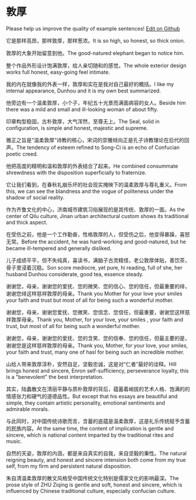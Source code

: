 # 敦厚

Please help us improve the quality of example sentences! [Edit on Github](https://github.com/jiyushe/jiyu-example-sentence-source/blob/main/chinese/dunhou.md)

<p><span class="chinese">它是那样高昂，那样敦厚，那样葱浓。</span><span class="english">It is so high, so honest, so thick onion.</span></p>

<p><span class="chinese">敦厚的大象开始留意到他。</span><span class="english">The good-natured elephant began to notice him.</span></p>

<p><span class="chinese">整个作品外形设计饱满敦厚，给人亲切随和的感觉。</span><span class="english">The whole exterior design works full honest, easy-going feel intimate.</span></p>

<p><span class="chinese">我的内在就像我的外表一样，敦厚和实在是我对自己最好的概括。</span><span class="english">I like my internal appearance, Dunhou and it is my own best summarized.</span></p>

<p><span class="chinese">他旁边有一个温柔敦厚，小个子，年纪五十光景而满面病容的女人。</span><span class="english">Beside him there was a mild and small and ill-looking woman of about fifty.</span></p>

<p><span class="chinese">印章构型稳固，古朴敦厚，大气浑然，至尊无上。</span><span class="english">The Seal, solid in configuration, is simple and honest, majestic and supreme.</span></p>

<p><span class="chinese">雅正之旨是“温柔敦厚”诗教的核心，宋词的崇雅倾向正是孔子诗教理论在后代的回声。</span><span class="english">The tendency of esteem refined to Song-Ci is an echo of Confucian poetic creed.</span></p>

<p><span class="chinese">他把高度的精明和温和敦厚的外表结合了起来。</span><span class="english">He combined consummate shrewdness with the disposition superficially to fraternize.</span></p>

<p><span class="chinese">它让我们看到，在春秋礼崩乐坏的社会现实掩映下的温柔敦厚与尊礼重义。</span><span class="english">From this, we can see the blandness and the vogue of politeness under the shadow of social reality.</span></p>

<p><span class="chinese">作为齐鲁文化的中心，济南城市建筑习俗展现的是其传统、敦厚的一面。</span><span class="english">As the center of Qilu culture, Jinan urban architectural custom shows its traditional and thick aspect.</span></p>

<p><span class="chinese">在受伤之前，他是一个工作勤奋，性格敦厚的人，但受伤之后，他变得暴躁，喜怒无常。</span><span class="english">Before the accident, he was hard-working and good-natured, but he became ill-tempered and generally disliked.</span></p>

<p><span class="chinese">儿子成绩平平，但不失纯真，喜读书，满脑子古灵精怪，老公敦厚体贴，善饮茶，骨子里浸着沉稳。</span><span class="english">Son score mediocre, yet pure, hi reading, full of she, her husband Dunhou considerate, good tea, essence steady.</span></p>

<p><span class="chinese">谢谢您，母亲，谢谢您的爱抚、您的微笑、您的信心、您的信任，但最重要的绯，谢谢您绯这样慈祥敦厚的母亲。</span><span class="english">Thank you Mother for your love your smiles your faith and trust but most of all for being such a wonderful mother.</span></p>

<p><span class="chinese">谢谢您，母亲，谢谢您爱抚、您微笑、您信念、您信任，但最重要，谢谢您这样慈祥敦厚母亲。</span><span class="english">Thank you, Mother, for your love, your smiles , your faith and trust, but most of all for being such a wonderful mother.</span></p>

<p><span class="chinese">谢谢您，母亲，谢谢您的爱抚、您的含笑、您的信奉、您的信任，但最主要的是，谢谢您是这样慈祥敦厚的母亲。</span><span class="english">Thank you, Mother, for your love, your smiles, your faith and trust, many one of hasl for being such an incredible mother.</span></p>

<p><span class="chinese">山给人带来敦厚淳朴，安然自足，坚毅忠诚，这是对“仁者”最好的诠释。</span><span class="english">Hill brings honest and sincere, Enron self-sufficiency, perseverance loyalty, this is a "benevolent" the best interpretation.</span></p>

<p><span class="chinese">其实，陆蠡散文在清丽平静与质朴敦厚的背后，蕴蓄着峭拔的艺术人格、饱满的的情感张力和硬气的道德品性。</span><span class="english">But except that his essays are beautiful and simple, they contain artistic personality, emotional sentiments and admirable morals.</span></p>

<p><span class="chinese">与此同时，对中国传统诗歌而言，含蓄的底蕴是温柔敦厚，这是礼乐传统赋予含蓄的民族内容。</span><span class="english">At the same time, the content of implication is gentle and sincere, which is national content imparted by the traditional rites and music.</span></p>

<p><span class="chinese">自然的天姿，敦厚的内涵，都是来自真实的自我，来自坚毅的秉性。</span><span class="english">The natural reigning beauty, and honest and sincere intension both come from my true self, from my firm and persistent natural disposition.</span></p>

<p><span class="chinese">朱自清温柔敦厚的散文风格受中国传统文化特别是儒家文化的影响最深。</span><span class="english">The prose style of ZHU Ziqing is gentle and soft, honest and sincere, which is influenced by Chinese traditional culture, especially confucian culture.</span></p>

